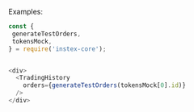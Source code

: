 Examples:

```js { "props": { "className": "example-wrapper" } }
const {
 generateTestOrders,
 tokensMock,
} = require('instex-core');


<div>
  <TradingHistory
    orders={generateTestOrders(tokensMock[0].id)}
  />
</div>
```
